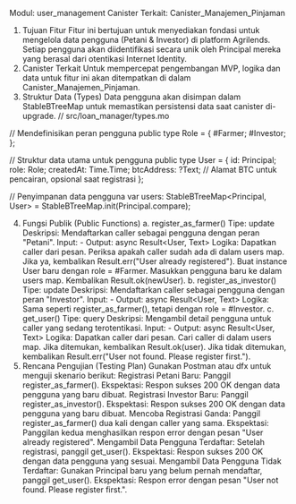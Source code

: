 Modul: user_management
Canister Terkait: Canister_Manajemen_Pinjaman
1. Tujuan Fitur
Fitur ini bertujuan untuk menyediakan fondasi untuk mengelola data pengguna (Petani & Investor) di platform Agrilends. Setiap pengguna akan diidentifikasi secara unik oleh Principal mereka yang berasal dari otentikasi Internet Identity.
2. Canister Terkait
Untuk mempercepat pengembangan MVP, logika dan data untuk fitur ini akan ditempatkan di dalam Canister_Manajemen_Pinjaman.
3. Struktur Data (Types)
Data pengguna akan disimpan dalam StableBTreeMap untuk memastikan persistensi data saat canister di-upgrade.
// src/loan_manager/types.mo

// Mendefinisikan peran pengguna
public type Role = {
    #Farmer;
    #Investor;
};

// Struktur data utama untuk pengguna
public type User = {
    id: Principal;
    role: Role;
    createdAt: Time.Time;
    btcAddress: ?Text; // Alamat BTC untuk pencairan, opsional saat registrasi
};

// Penyimpanan data pengguna
var users: StableBTreeMap<Principal, User> = StableBTreeMap.init(Principal.compare);


4. Fungsi Publik (Public Functions)
a. register_as_farmer()
Tipe: update
Deskripsi: Mendaftarkan caller sebagai pengguna dengan peran "Petani".
Input: -
Output: async Result<User, Text>
Logika:
Dapatkan caller dari pesan.
Periksa apakah caller sudah ada di dalam users map. Jika ya, kembalikan Result.err("User already registered").
Buat instance User baru dengan role = #Farmer.
Masukkan pengguna baru ke dalam users map.
Kembalikan Result.ok(newUser).
b. register_as_investor()
Tipe: update
Deskripsi: Mendaftarkan caller sebagai pengguna dengan peran "Investor".
Input: -
Output: async Result<User, Text>
Logika: Sama seperti register_as_farmer(), tetapi dengan role = #Investor.
c. get_user()
Tipe: query
Deskripsi: Mengambil detail pengguna untuk caller yang sedang terotentikasi.
Input: -
Output: async Result<User, Text>
Logika:
Dapatkan caller dari pesan.
Cari caller di dalam users map.
Jika ditemukan, kembalikan Result.ok(user).
Jika tidak ditemukan, kembalikan Result.err("User not found. Please register first.").
5. Rencana Pengujian (Testing Plan)
Gunakan Postman atau dfx untuk menguji skenario berikut:
Registrasi Petani Baru:
Panggil register_as_farmer().
Ekspektasi: Respon sukses 200 OK dengan data pengguna yang baru dibuat.
Registrasi Investor Baru:
Panggil register_as_investor().
Ekspektasi: Respon sukses 200 OK dengan data pengguna yang baru dibuat.
Mencoba Registrasi Ganda:
Panggil register_as_farmer() dua kali dengan caller yang sama.
Ekspektasi: Panggilan kedua menghasilkan respon error dengan pesan "User already registered".
Mengambil Data Pengguna Terdaftar:
Setelah registrasi, panggil get_user().
Ekspektasi: Respon sukses 200 OK dengan data pengguna yang sesuai.
Mengambil Data Pengguna Tidak Terdaftar:
Gunakan Principal baru yang belum pernah mendaftar, panggil get_user().
Ekspektasi: Respon error dengan pesan "User not found. Please register first.".
